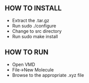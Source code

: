 HOW TO INSTALL
--------------
+ Extract the .tar.gz
+ Run sudo ./configure
+ Change to src directory 
+ Run sudo make install

HOW TO RUN
----------
+ Open VMD
+ File->New Molecule
+ Browse to the appropriate .xyz file
